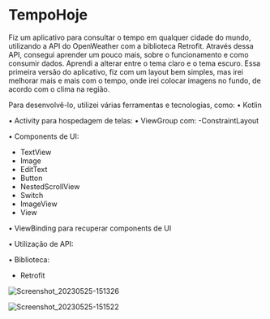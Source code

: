 # TempoHoje
 
 Fiz um aplicativo para consultar o tempo em qualquer cidade do mundo, utilizando a API do OpenWeather com a biblioteca Retrofit.
 Através dessa API, consegui aprender um pouco mais, sobre o funcionamento e como consumir dados.
 Aprendi a alterar entre o tema claro e o tema escuro.
 Essa primeira versão do aplicativo, fiz com um layout bem simples, mas irei melhorar mais e mais com o tempo, onde irei colocar imagens no fundo, de acordo com o clima na região.
 
 Para desenvolvê-lo, utilizei várias ferramentas e tecnologias, como:
• Kotlin

• Activity para hospedagem de telas: • ViewGroup com:
-ConstraintLayout

• Components de UI:
- TextView
- Image
- EditText
- Button
- NestedScrollView
- Switch
- ImageView
- View

• ViewBinding para recuperar components de UI

• Utilização de API:

• Biblioteca:
- Retrofit

![Screenshot_20230525-151326](https://github.com/arturbogea/TempoHoje/assets/41833522/cd71ee6a-ddf6-4b75-906d-cddcda56340f)

![Screenshot_20230525-151522](https://github.com/arturbogea/TempoHoje/assets/41833522/59accd7b-3962-4865-9214-df82a7f36b03)


